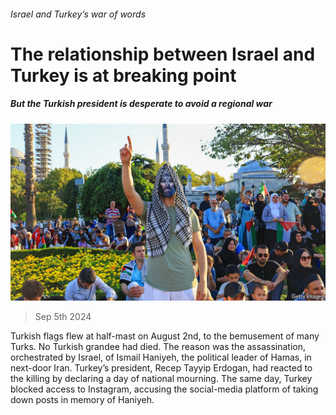 ###### Israel and Turkey’s war of words

# The relationship between Israel and Turkey is at breaking point 

##### But the Turkish president is desperate to avoid a regional war 

![image](images/20240907_MAP002.jpg) 

> Sep 5th 2024 

Turkish flags flew at half-mast on August 2nd, to the bemusement of many Turks. No Turkish grandee had died. The reason was the assassination, orchestrated by Israel, of Ismail Haniyeh, the political leader of Hamas, in next-door Iran. Turkey’s president, Recep Tayyip Erdogan, had reacted to the killing by declaring a day of national mourning. The same day, Turkey blocked access to Instagram, accusing the social-media platform of taking down posts in memory of Haniyeh.

